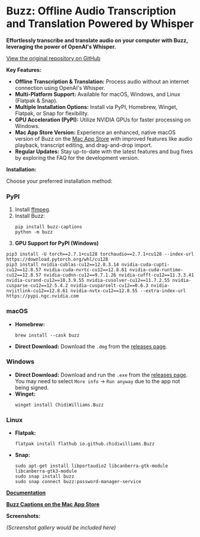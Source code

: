 # Buzz: Offline Audio Transcription and Translation Powered by Whisper

**Effortlessly transcribe and translate audio on your computer with Buzz, leveraging the power of OpenAI's Whisper.**

[View the original repository on GitHub](https://github.com/chidiwilliams/buzz)

**Key Features:**

*   **Offline Transcription & Translation:** Process audio without an internet connection using OpenAI's Whisper.
*   **Multi-Platform Support:** Available for macOS, Windows, and Linux (Flatpak & Snap).
*   **Multiple Installation Options:**  Install via PyPI, Homebrew, Winget, Flatpak, or Snap for flexibility.
*   **GPU Acceleration (PyPI):**  Utilize NVIDIA GPUs for faster processing on Windows.
*   **Mac App Store Version:** Experience an enhanced, native macOS version of Buzz on the [Mac App Store](https://apps.apple.com/us/app/buzz-captions/id6446018936?mt=12&itsct=apps_box_badge&itscg=30200) with improved features like audio playback, transcript editing, and drag-and-drop import.
*   **Regular Updates:**  Stay up-to-date with the latest features and bug fixes by exploring the FAQ for the development version.

**Installation:**

Choose your preferred installation method:

### **PyPI**

1.  Install [ffmpeg](https://www.ffmpeg.org/download.html).
2.  Install Buzz:
    ```shell
    pip install buzz-captions
    python -m buzz
    ```
3. **GPU Support for PyPI (Windows)**

```
pip3 install -U torch==2.7.1+cu128 torchaudio==2.7.1+cu128 --index-url https://download.pytorch.org/whl/cu128
pip3 install nvidia-cublas-cu12==12.8.3.14 nvidia-cuda-cupti-cu12==12.8.57 nvidia-cuda-nvrtc-cu12==12.8.61 nvidia-cuda-runtime-cu12==12.8.57 nvidia-cudnn-cu12==9.7.1.26 nvidia-cufft-cu12==11.3.3.41 nvidia-curand-cu12==10.3.9.55 nvidia-cusolver-cu12==11.7.2.55 nvidia-cusparse-cu12==12.5.4.2 nvidia-cusparselt-cu12==0.6.3 nvidia-nvjitlink-cu12==12.8.61 nvidia-nvtx-cu12==12.8.55 --extra-index-url https://pypi.ngc.nvidia.com
```

### **macOS**

*   **Homebrew:**
    ```shell
    brew install --cask buzz
    ```
*   **Direct Download:** Download the `.dmg` from the [releases page](https://github.com/chidiwilliams/buzz/releases/latest).

### **Windows**

*   **Direct Download:** Download and run the `.exe` from the [releases page](https://github.com/chidiwilliams/buzz/releases/latest). You may need to select `More info` -> `Run anyway` due to the app not being signed.
*   **Winget:**
    ```shell
    winget install ChidiWilliams.Buzz
    ```

### **Linux**

*   **Flatpak:**
    ```shell
    flatpak install flathub io.github.chidiwilliams.Buzz
    ```
*   **Snap:**
    ```shell
    sudo apt-get install libportaudio2 libcanberra-gtk-module libcanberra-gtk3-module
    sudo snap install buzz
    sudo snap connect buzz:password-manager-service
    ```

**[Documentation](https://chidiwilliams.github.io/buzz/)**

**[Buzz Captions on the Mac App Store](https://apps.apple.com/us/app/buzz-captions/id6446018936?mt=12&itsct=apps_box_badge&itscg=30200)**

**Screenshots:**

*(Screenshot gallery would be included here)*